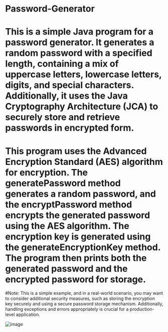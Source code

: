# Password-Generator

# This is a simple Java program for a password generator. It generates a random password with a specified length, containing a mix of uppercase letters, lowercase letters, digits, and special characters. Additionally, it uses the Java Cryptography Architecture (JCA) to securely store and retrieve passwords in encrypted form.

# This program uses the Advanced Encryption Standard (AES) algorithm for encryption. The generatePassword method generates a random password, and the encryptPassword method encrypts the generated password using the AES algorithm. The encryption key is generated using the generateEncryptionKey method. The program then prints both the generated password and the encrypted password for storage.

#Note: This is a simple example, and in a real-world scenario, you may want to consider additional security measures, such as storing the encryption key securely and using a secure password storage mechanism. Additionally, handling exceptions and errors appropriately is crucial for a production-level application.


![image](https://github.com/abhinavparvatham/Password-Generator/assets/92590949/6062e5fe-8363-4064-9fa8-f8ba23eb49b3)
